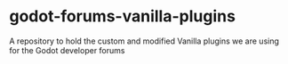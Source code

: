 # godot-forums-vanilla-plugins
A repository to hold the custom and modified Vanilla plugins we are using for the Godot developer forums
